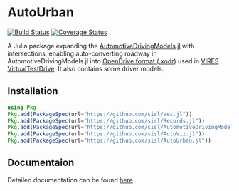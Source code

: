 # AutoUrban
[![Build Status](https://travis-ci.org/sisl/AutoUrban.jl.svg)](https://travis-ci.org/sisl/AutoUrban.jl)
[![Coverage Status](https://coveralls.io/repos/github/sisl/AutoUrban.jl/badge.svg?branch=master)](https://coveralls.io/github/sisl/AutoUrban.jl?branch=master)

A Julia package expanding the [AutomotiveDrivingModels.jl](https://github.com/sisl/AutomotiveDrivingModels.jl) with intersections, enabling auto-converting roadway in AutomotiveDrivingModels.jl into [OpenDrive format (.xodr)](http://www.opendrive.org/) used in [VIRES VirtualTestDrive](https://vires.com/vtd-vires-virtual-test-drive/). It also contains some driver models.

## Installation

```julia 
using Pkg
Pkg.add(PackageSpec(url="https://github.com/sisl/Vec.jl"))
Pkg.add(PackageSpec(url="https://github.com/sisl/Records.jl"))
Pkg.add(PackageSpec(url="https://github.com/sisl/AutomotiveDrivingModels.jl"))
Pkg.add(PackageSpec(url="https://github.com/sisl/AutoViz.jl"))
Pkg.add(PackageSpec(url="https://github.com/sisl/AutoUrban.jl"))
```

## Documentaion
Detailed documentation can be found [here](https://github.com/sisl/UrbanDrivingSimulation.jl/tree/master/docs).
